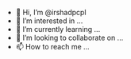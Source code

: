 - 👋 Hi, I’m @irshadpcpl
- 👀 I’m interested in ...
- 🌱 I’m currently learning ...
- 💞️ I’m looking to collaborate on ...
- 📫 How to reach me ...

<!---
irshadpcpl/irshadpcpl is a ✨ special ✨ repository because its `README.md` (this file) appears on your GitHub profile.
You can click the Preview link to take a look at your changes.
--->
